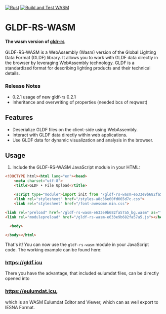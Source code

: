 [![Rust](https://github.com/holg/gldf-rs-wasm/actions/workflows/rust.yml/badge.svg)](https://github.com/holg/gldf-rs-wasm/actions/workflows/rust.yml)
[![Build and Test WASM](https://github.com/holg/gldf-rs-wasm/actions/workflows/wasm-pack.yml/badge.svg)](https://github.com/holg/gldf-rs-wasm/actions/workflows/wasm-pack.yml)
# GLDF-RS-WASM

#### The wasm version of [gldr-rs](https://crates.io/gldr-rs)

GLDF-RS-WASM is a WebAssembly (Wasm) version of the Global Lighting Data Format (GLDF) library. It allows you to work with GLDF data directly in the browser by leveraging WebAssembly technology. GLDF is a standardized format for describing lighting products and their technical details.
### Release Notes
- 0.2.1 usage of new gldf-rs 0.2.1
- Inheritance and overwriting of properties (needed bcs of reqwest)


## Features

- Deserialize GLDF files on the client-side using WebAssembly.
- Interact with GLDF data directly within web applications.
- Use GLDF data for dynamic visualization and analysis in the browser.

## Usage

1. Include the GLDF-RS-WASM JavaScript module in your HTML:

```html
<!DOCTYPE html><html lang="en"><head>
    <meta charset="utf-8">
    <title>GLDF • File Upload</title>

    <script type="module">import init from '/gldf-rs-wasm-e633e9b682fa57a5.js';init('/gldf-rs-wasm-e633e9b682fa57a5_bg.wasm');</script>
    <link rel="stylesheet" href="/styles-a8c36e60fd065d7c.css">
    <link rel="stylesheet" href="/font-awesome.min.css">
  
<link rel="preload" href="/gldf-rs-wasm-e633e9b682fa57a5_bg.wasm" as="fetch" type="application/wasm" crossorigin="">
<link rel="modulepreload" href="/gldf-rs-wasm-e633e9b682fa57a5.js"></head>

  <body>

</body></html>
```

That's it! You can now use the `gldf-rs-wasm` module in your JavaScript code.
The working example can be found here:   

### https://gldf.icu

There you have the advantage, that included eulumdat files, can be directly opened into  
### https://eulumdat.icu,  

which is an WASM Eulumdat Editor and Viewer, which can as well export to IESNA Format.
